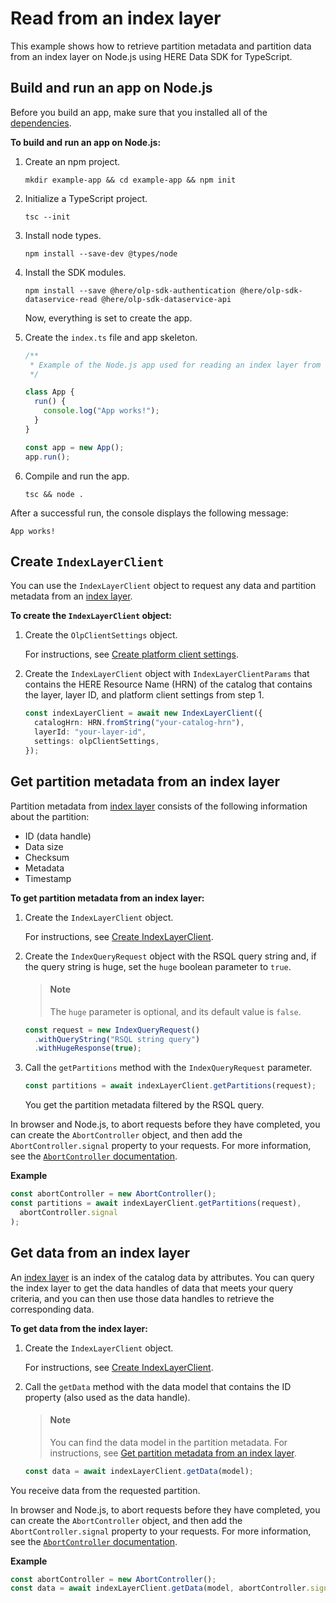 # Read from an index layer

This example shows how to retrieve partition metadata and partition data from an index layer on Node.js using HERE Data SDK for TypeScript.

## Build and run an app on Node.js

Before you build an app, make sure that you installed all of the <a href="https://github.com/heremaps/here-data-sdk-typescript#dependencies" target="_blank">dependencies</a>.

**To build and run an app on Node.js:**

1. Create an npm project.

   ```shell
   mkdir example-app && cd example-app && npm init
   ```

2. Initialize a TypeScript project.

   ```shell
   tsc --init
   ```

3. Install node types.

   ```shell
   npm install --save-dev @types/node
   ```

4. Install the SDK modules.

   ```shell
   npm install --save @here/olp-sdk-authentication @here/olp-sdk-dataservice-read @here/olp-sdk-dataservice-api
   ```

   Now, everything is set to create the app.

5. Create the `index.ts` file and app skeleton.

   ```typescript
   /**
    * Example of the Node.js app used for reading an index layer from the datastore.
    */

   class App {
     run() {
       console.log("App works!");
     }
   }

   const app = new App();
   app.run();
   ```

6. Compile and run the app.

   ```shell
   tsc && node .
   ```

After a successful run, the console displays the following message:

```shell
App works!
```

## Create `IndexLayerClient`

You can use the `IndexLayerClient` object to request any data and partition metadata from an [index layer](https://developer.here.com/olp/documentation/data-user-guide/portal/layers/layers.html#index-layers).

**To create the `IndexLayerClient` object:**

1. Create the `OlpClientSettings` object.

   For instructions, see <a href="https://github.com/heremaps/here-data-sdk-typescript/blob/master/docs/create-platform-client-settings.md" target="_blank">Create platform client settings</a>.

2. Create the `IndexLayerClient` object with `IndexLayerClientParams` that contains the HERE Resource Name (HRN) of the catalog that contains the layer, layer ID, and platform client settings from step 1.

   ```typescript
   const indexLayerClient = await new IndexLayerClient({
     catalogHrn: HRN.fromString("your-catalog-hrn"),
     layerId: "your-layer-id",
     settings: olpClientSettings,
   });
   ```

## Get partition metadata from an index layer

Partition metadata from [index layer](https://developer.here.com/olp/documentation/data-user-guide/portal/layers/layers.html#index-layers) consists of the following information about the partition:

- ID (data handle)
- Data size
- Checksum
- Metadata
- Timestamp

**To get partition metadata from an index layer:**

1. Create the `IndexLayerClient` object.

   For instructions, see [Create IndexLayerClient](#create-indexlayerclient).

2. Create the `IndexQueryRequest` object with the RSQL query string and, if the query string is huge, set the `huge` boolean parameter to `true`.

   > #### Note
   > The `huge` parameter is optional, and its default value is `false`.

   ```typescript
   const request = new IndexQueryRequest()
     .withQueryString("RSQL string query")
     .withHugeResponse(true);
   ```

3. Call the `getPartitions` method with the `IndexQueryRequest` parameter.

   ```typescript
   const partitions = await indexLayerClient.getPartitions(request);
   ```

   You get the partition metadata filtered by the RSQL query.

In browser and Node.js, to abort requests before they have completed, you can create the `AbortController` object, and then add the `AbortController.signal` property to your requests. For more information, see the [`AbortController` documentation](https://developer.mozilla.org/en-US/docs/Web/API/AbortController).

**Example**

```typescript
const abortController = new AbortController();
const partitions = await indexLayerClient.getPartitions(request),
  abortController.signal
);
```

## Get data from an index layer

An [index layer](https://developer.here.com/olp/documentation/data-user-guide/portal/layers/layers.html#index-layers) is an index of the catalog data by attributes. You can query the index layer to get the data handles of data that meets your query criteria, and you can then use those data handles to retrieve the corresponding data.

**To get data from the index layer:**

1. Create the `IndexLayerClient` object.

   For instructions, see [Create IndexLayerClient](#create-indexlayerclient).

2. Call the `getData` method with the data model that contains the ID property (also used as the data handle).

   > #### Note
   > You can find the data model in the partition metadata. For instructions, see [Get partition metadata from an index layer](#get-partition-metadata-from-an-index-layer).

   ```typescript
   const data = await indexLayerClient.getData(model);
   ```

You receive data from the requested partition.
 
In browser and Node.js, to abort requests before they have completed, you can create the `AbortController` object, and then add the `AbortController.signal` property to your requests. For more information, see the [`AbortController` documentation](https://developer.mozilla.org/en-US/docs/Web/API/AbortController).

**Example**

```typescript
const abortController = new AbortController();
const data = await indexLayerClient.getData(model, abortController.signal);
```
